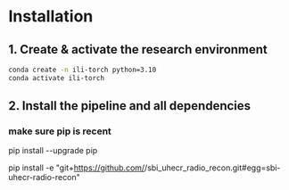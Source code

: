 # Installation

## 1.  Create & activate the research environment
```bash
conda create -n ili-torch python=3.10
conda activate ili-torch
```
## 2. Install the pipeline and all dependencies
### make sure pip is recent
pip install --upgrade pip

pip install -e "git+https://github.com/<your-org>/sbi_uhecr_radio_recon.git#egg=sbi-uhecr-radio-recon"
